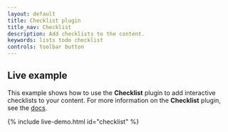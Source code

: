 ```yaml
---
layout: default
title: Checklist plugin
title_nav: Checklist
description: Add checklists to the content.
keywords: lists todo checklist
controls: toolbar button
---
```



## Live example

This example shows how to use the **Checklist** plugin to add interactive checklists to your content. For more information on the **Checklist** plugin, see the [docs]({{site.baseurl}}/plugins/checklist/).

{% include live-demo.html id="checklist" %}
